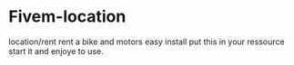 # Fivem-location
location/rent
rent a bike and motors
easy install 
put this in your ressource start it and enjoye to use.

